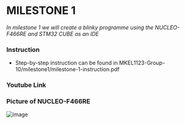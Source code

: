 # MILESTONE 1
_In milestone 1 we will create a blinky programme using the NUCLEO-F466RE and STM32 CUBE as an IDE_

### Instruction
- Step-by-step instruction can be found in MKEL1123-Group-10/milestone1/milestone-1-instruction.pdf

### Youtube Link

### Picture of NUCLEO-F466RE   
![image](https://user-images.githubusercontent.com/104575093/165785721-974c770f-abe1-4769-a892-74894c87ec34.png)   

